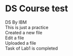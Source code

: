 # DS Course test
DS By IBM
<br>This is just a practice
<br>Created a new file 
<br>Edit a file
<br>Uploaded a file
<br>Task of Lab1 is completed
